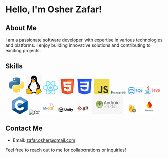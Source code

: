 # Hello, I'm Osher Zafar!

## About Me
I am a passionate software developer with expertise in various technologies and platforms. I enjoy building innovative solutions and contributing to exciting projects. 

## Skills
<p align="center">
  <img src="./logos/Python.png" alt="Python" width="50"/>
  <img src="./logos/linux.png" alt="Linux" width="50"/>
  <img src="./logos/React.png" alt="React" width="50"/>
  <img src="./logos/HTML.jpg" alt="HTML" width="50"/>
  <img src="./logos/CSS.png" alt="CSS" width="50"/>
  <img src="./logos/JavaScript.png" alt="JavaScript" width="50"/>
  <img src="./logos/MONGODB.png" alt="MongoDB" width="50"/>
  <img src="./logos/sql.png" alt="SQL" width="50"/>
  <img src="./logos/Java.png" alt="Java" width="50"/>
  <img src="./logos/C.png" alt="C" width="50"/>
  <img src="./logos/c#.png" alt="C#" width="50"/>
  <img src="./logos/mysql.svg" alt="MySQL" width="50"/>
  <img src="./logos/Unity.png" alt="Unity" width="50"/>
  <img src="./logos/git.jpg" alt="Git" width="50"/>
  <img src="./logos/androidstudio.png" alt="Android Studio" width="100"/>
  <img src="./logos/firestore.jpg" alt="Firestore" width="50"/>
  <img src="./logos/firebase.png" alt="Firebase" width="50"/>
</p>

## Contact Me
- Email: [zafar.osher@gmail.com](mailto:zafar.osher@gmail.com)

Feel free to reach out to me for collaborations or inquiries!
